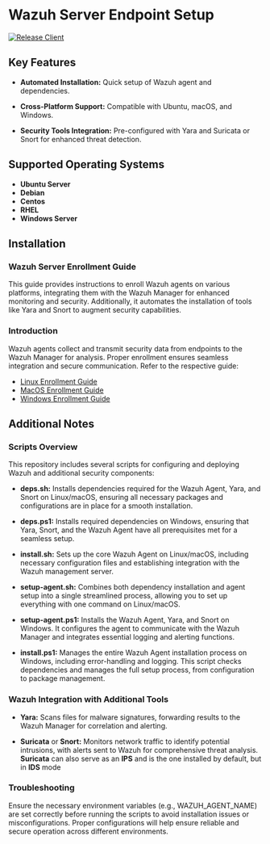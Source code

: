 # Wazuh Server Endpoint Setup

[![Release Client](https://github.com/ADORSYS-GIS/wazuh-server/actions/workflows/release.yaml/badge.svg?branch=main)](https://github.com/ADORSYS-GIS/wazuh-server/actions/workflows/release.yaml)



## Key Features

- **Automated Installation:** Quick setup of Wazuh agent and dependencies.

- **Cross-Platform Support:** Compatible with Ubuntu, macOS, and Windows.

- **Security Tools Integration:** Pre-configured with Yara and Suricata or Snort for enhanced threat detection.

## Supported Operating Systems


- **Ubuntu Server**
- **Debian**
- **Centos**
- **RHEL** 
- **Windows Server**

## Installation

### Wazuh Server Enrollment Guide

This guide provides instructions to enroll Wazuh agents on various platforms, integrating them with the Wazuh Manager for enhanced monitoring and security. Additionally, it automates the installation of tools like Yara and Snort to augment security capabilities.

### Introduction

Wazuh agents collect and transmit security data from endpoints to the Wazuh Manager for analysis. Proper enrollment ensures seamless integration and secure communication. Refer to the respective guide:

- [Linux Enrollment Guide](/Agent%20Enrollment/linux-agent.md)
- [MacOS Enrollment Guide](/Agent%20Enrollment/macos-agent.md)
- [Windows Enrollment Guide](/Agent%20Enrollment/windows-agent.md)

## Additional Notes

### Scripts Overview

This repository includes several scripts for configuring and deploying Wazuh and additional security components:

- **deps.sh:** Installs dependencies required for the Wazuh Agent, Yara, and Snort on Linux/macOS, ensuring all necessary packages and configurations are in place for a smooth installation.

- **deps.ps1:** Installs required dependencies on Windows, ensuring that Yara, Snort, and the Wazuh Agent have all prerequisites met for a seamless setup.

- **install.sh:** Sets up the core Wazuh Agent on Linux/macOS, including necessary configuration files and establishing integration with the Wazuh management server.

- **setup-agent.sh:** Combines both dependency installation and agent setup into a single streamlined process, allowing you to set up everything with one command on Linux/macOS.

- **setup-agent.ps1:** Installs the Wazuh Agent, Yara, and Snort on Windows. It configures the agent to communicate with the Wazuh Manager and integrates essential logging and alerting functions.

- **install.ps1:** Manages the entire Wazuh Agent installation process on Windows, including error-handling and logging. This script checks dependencies and manages the full setup process, from configuration to package management.

### Wazuh Integration with Additional Tools

- **Yara:** Scans files for malware signatures, forwarding results to the Wazuh Manager for correlation and alerting.

- **Suricata** or **Snort:** Monitors network traffic to identify potential intrusions, with alerts sent to Wazuh for comprehensive threat analysis. **Suricata** can also serve as an **IPS** and is the one installed by default, but in **IDS** mode

### Troubleshooting

Ensure the necessary environment variables (e.g., WAZUH_AGENT_NAME) are set correctly before running the scripts to avoid installation issues or misconfigurations. Proper configurations will help ensure reliable and secure operation across different environments.
